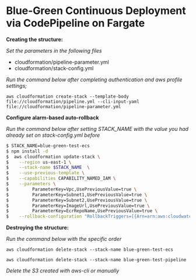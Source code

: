 # Blue-Green Continuous Deployment via CodePipeline on Fargate

**Creating the structure:**

*Set the parameters in the following files*

- cloudformation/pipeline-parameter.yml
- cloudformation/stack-config.yml

*Run the command below after completing authentication and aws profile settings;*

`aws cloudformation create-stack --template-body file://cloudformation/pipeline.yml --cli-input-yaml file://cloudformation/pipeline-parameter.yml`


**Configure alarm-based auto-rollback**

*Run the command below after setting STACK_NAME with the value you had already set on stack-config.yml before*

```sh
$ STACK_NAME=blue-green-test-ecs
$ npm install -d
$  aws cloudformation update-stack \
$    --region us-east-1 \
$    --stack-name $STACK_NAME  \
$    --use-previous-template \
$    --capabilities CAPABILITY_NAMED_IAM \
$    --parameters \
$         ParameterKey=Vpc,UsePreviousValue=true \
$         ParameterKey=Subnet1,UsePreviousValue=true \
$         ParameterKey=Subnet2,UsePreviousValue=true \
$         ParameterKey=ImageUrl,UsePreviousValue=true \
$         ParameterKey=EcrRepoName,UsePreviousValue=true \
$    --rollback-configuration "RollbackTriggers=[{Arn=arn:aws:cloudwatch:us-east-1:$AWS_ACCOUNT_ID:alarm:${STACK_NAME}-Unhealthy-Hosts-Blue,Type=AWS::CloudWatch::Alarm},{Arn=arn:aws:cloudwatch:us-east-1:$AWS_ACCOUNT_ID:alarm:${STACK_NAME}-Http-500-Blue,Type=AWS::CloudWatch::Alarm},{Arn=arn:aws:cloudwatch:us-east-1:$AWS_ACCOUNT_ID:alarm:${STACK_NAME}-Unhealthy-Hosts-Green,Type=AWS::CloudWatch::Alarm},{Arn=arn:aws:cloudwatch:us-east-1:$AWS_ACCOUNT_ID:alarm:${STACK_NAME}-Http-500-Green,Type=AWS::CloudWatch::Alarm}]"
```

**Destroying the structure:**

*Run the command below with the specific order*

`aws cloudformation delete-stack --stack-name blue-green-test-ecs` 

`aws cloudformation delete-stack --stack-name blue-green-test-pipeline`

*Delete the S3 created with aws-cli or manually*
